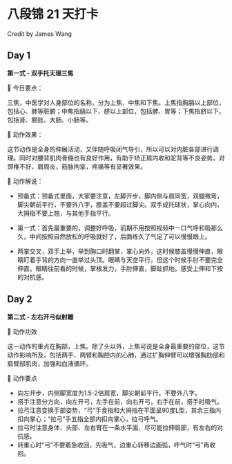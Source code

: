 # 八段锦 21 天打卡

Credit by James Wang



## Day 1

**第一式 - 双手托天理三焦**

🌟 今日要点：

三焦，中医学对人身部位的名称，分为上焦、中焦和下焦。上焦指胸膈以上部位，包括心、肺等脏腑；中焦指膈以下、脐以上部位，包括脾、胃等；下焦指脐以下，包括肾、膀胱、大肠、小肠等。

🌟 动作效果：

这节动作是全身的伸展活动，又伴随呼吸闭气导引，所以可以对内脏各部进行调理。同时对腰背肌肉骨骼也有良好作用，有助于矫正肩内收和驼背等不良姿势。对颈椎不好、肩周炎，筋脉拘挛，疼痛等有显著效果。

🌟 动作解说：

- 预备式：预备式里面，大家要注意，左脚开步，脚内侧与肩同宽，双腿微弯，脚尖朝前平行，不要外八字，膝盖不要超过脚尖。双手成托球状，掌心向内，大拇指不要上翘，与其他手指平行。

- 第一式：首先最重要的，调整好呼吸，前期不用按照视频中一口气呼和吸那么久，中间按照自然放松的呼吸就好了，后面练久了气足了可以慢慢跟上。

- 两掌交叉，双手上举，举到胸口时翻掌，掌心向外，这时候膝盖慢慢伸直，眼睛盯着手背的方向一直举过头顶。眼睛与天空平行，但这个时候手肘不要完全伸直。眼睛往前看的时候，掌根发力，手肘伸直，脚趾抓地。感受上伸和下按的对抗感。

## Day 2

**第二式 - 左右开弓似射雕**

🌟 动作功效

这一动作的重点在胸部，上焦。除了头以外，上焦可说是全身最重要的部位，这节动作影响所及，包括两手、两臂和胸腔内的心肺，通过扩胸伸臂可以增强胸肋部和肩臂部肌肉，加强和血液循环。

🌟 动作要点

- 向左开步，内侧脚宽度为1.5-2倍肩宽，脚尖朝前平行，不要外八字。
- 搭手注意分方向，向左开弓，左手在前，向右开弓，右手在前，搭手时吸气。
- 拉弓注意变换手部姿势，“弓”手食指和大拇指在平面呈90度L型，其余三指内扣向掌心；“拉弓”手五指全部内扣向掌心，拉弓呼气。
- 拉弓时注意身体、头部、左右臂在一条水平面、尽可能拉伸肩部，有左右的对抗感。
- 转重心时“弓”不要着急收回，先吸气，边重心转移边画弧，呼气时“弓”再收回。

